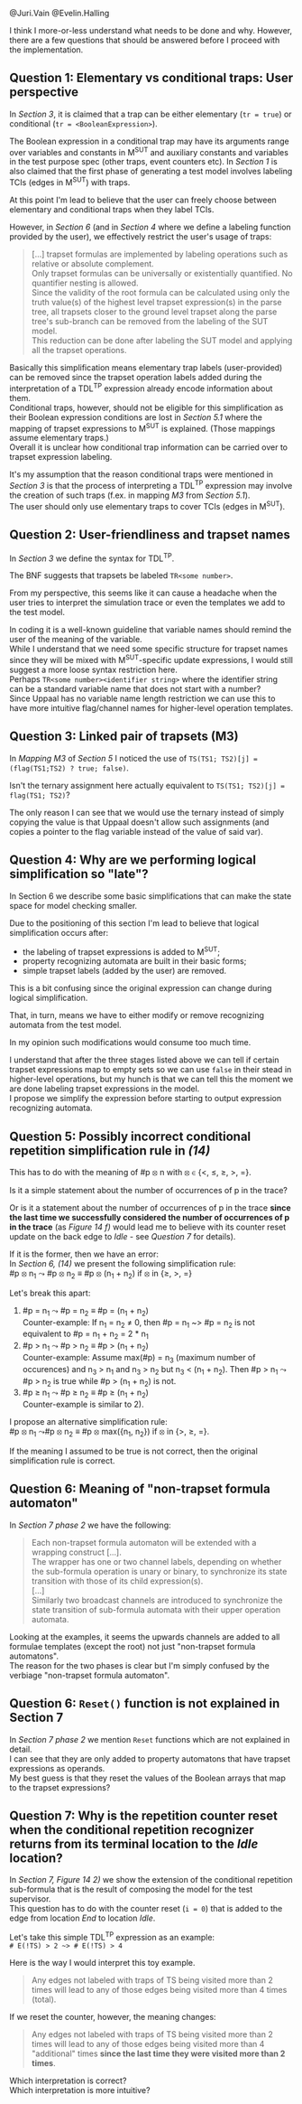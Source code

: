 @Juri.Vain @Evelin.Halling 

I think I more-or-less understand what needs to be done and why.
However, there are a few questions that should be answered before I proceed with the implementation.

Question 1: Elementary vs conditional traps: User perspective
---
In *Section 3*, it is claimed  that a trap can be either elementary (`tr = true`) or conditional (`tr = <BooleanExpression>`).

The Boolean expression in a conditional trap may have its arguments range over variables and constants in M<sup>SUT</sup> and auxiliary constants and variables in the test purpose spec (other traps, event counters etc).
In *Section 1* is also claimed that the first phase of generating a test model involves labeling TCIs (edges in M<sup>SUT</sup>) with traps.

At this point I'm lead to believe that the user can freely choose between elementary and conditional traps when they label TCIs.

However, in *Section 6* (and in *Section 4* where we define a labeling function provided by the user), we effectively restrict the user's usage of traps:
> [...] trapset formulas are implemented by labeling operations such as relative or absolute complement.<br/>
> Only trapset formulas can be universally or existentially quantified. No quantifier nesting is allowed.<br/>
> Since the validity of the root formula can be calculated using only the truth value(s) of the highest level trapset expression(s) in the parse tree, all trapsets closer to the ground level trapset along the parse tree's sub-branch can be removed from the labeling of the SUT model.<br/>
> This reduction can be done after labeling the SUT model and applying all the trapset operations.

Basically this simplification means elementary trap labels (user-provided) can be removed since the trapset operation labels added during the interpretation of a TDL<sup>TP</sup> expression already encode information about them.<br/>
Conditional traps, however, should not be eligible for this simplification as their Boolean expression conditions are lost in *Section 5.1* where the mapping of trapset expressions to M<sup>SUT</sup> is explained. (Those mappings assume elementary traps.)<br/>
Overall it is unclear how conditional trap information can be carried over to trapset expression labeling.

It's my assumption that the reason conditional traps were mentioned in *Section 3* is that the process of interpreting a TDL<sup>TP</sup> expression may involve the creation of such traps (f.ex. in mapping *M3* from *Section 5.1*).<br/>
The user should only use elementary traps to cover TCIs (edges in M<sup>SUT</sup>).

Question 2: User-friendliness and trapset names
---
In *Section 3* we define the syntax for TDL<sup>TP</sup>.

The BNF suggests that trapsets be labeled `TR<some number>`.

From my perspective, this seems like it can cause a headache when the user tries to interpret the simulation trace or even the templates we add to the test model.

In coding it is a well-known guideline that variable names should remind the user of the meaning of the variable.<br/>
While I understand that we need some specific structure for trapset names since they will be mixed with M<sup>SUT</sup>-specific update expressions, I would still suggest a more loose syntax restriction here.<br/>
Perhaps `TR<some number><identifier string>` where the identifier string can be a standard variable name that does not start with a number? <br/>
Since Uppaal has no variable name length restriction we can use this to have more intuitive flag/channel names for higher-level operation templates.

Question 3: Linked pair of trapsets (M3)
---
In *Mapping M3* of *Section 5* I noticed the use of `TS(TS1; TS2)[j] = (flag(TS1;TS2) ? true; false)`.

Isn't the ternary assignment here actually equivalent to `TS(TS1; TS2)[j] = flag(TS1; TS2)`?

The only reason I can see that we would use the ternary instead of simply copying the value is that Uppaal doesn't allow such assignments (and copies a pointer to the flag variable instead of the value of said var).

Question 4: Why are we performing logical simplification so "late"?
---
In Section 6 we describe some basic simplifications that can make the state space for model checking smaller.

Due to the positioning of this section I'm lead to believe that logical simplification occurs after:
* the labeling of trapset expressions is added to M<sup>SUT</sup>;
* property recognizing automata are built in their basic forms;
* simple trapset labels (added by the user) are removed.

This is a bit confusing since the original expression can change during logical simplification.

That, in turn, means we have to either modify or remove recognizing automata from the test model.

In my opinion such modifications would consume too much time.

I understand that after the three stages listed above we can tell if certain trapset expressions map to empty sets so we can use `false` in their stead in higher-level operations, but my hunch is that we can tell this the moment we are done labeling trapset expressions in the model.<br/>
I propose we simplify the expression before starting to output expression recognizing automata.

Question 5: Possibly incorrect conditional repetition simplification rule in *(14)*
---
This has to do with the meaning of #p &#10683; n with &#10683; ∈ {&lt;, &le;, &ge;, &gt;, =}.

Is it a simple statement about the number of occurrences of p in the trace?

Or is it a statement about the number of occurrences of p in the trace **since the last time we successfully considered the number of occurrences of p in the trace** (as *Figure 14 f)* would lead me to believe with its counter reset update on the back edge to *Idle* - see *Question 7* for details).

If it is the former, then we have an error:<br/>
In *Section 6, (14)* we present the following simplification rule:<br/>
#p &#10683; n<sub>1</sub> &#10547; #p &#10683; n<sub>2</sub> &equiv; #p &#10683; (n<sub>1</sub> + n<sub>2</sub>) if &#10683; in {&ge;, &gt;, =}

Let's break this apart:
1) #p = n<sub>1</sub> &#10547; #p = n<sub>2</sub> &equiv; #p = (n<sub>1</sub> + n<sub>2</sub>)<br/>
Counter-example: If n<sub>1</sub> = n<sub>2</sub> &ne; 0, then #p = n<sub>1</sub> ~> #p = n<sub>2</sub> is not equivalent to #p = n<sub>1</sub> + n<sub>2</sub> = 2 * n<sub>1</sub>
2) #p &gt; n<sub>1</sub> &#10547; #p &gt; n<sub>2</sub> &equiv; #p &gt; (n<sub>1</sub> + n<sub>2</sub>)<br/>
Counter-example:
Assume max(#p) = n<sub>3</sub> (maximum number of occurences) and n<sub>3</sub> &gt; n<sub>1</sub> and n<sub>3</sub> &gt; n<sub>2</sub> but n<sub>3</sub> &lt; (n<sub>1</sub> + n<sub>2</sub>).
Then #p &gt; n<sub>1</sub> &#10547; #p &gt; n<sub>2</sub> is true while #p &gt; (n<sub>1</sub> + n<sub>2</sub>) is not.
3) #p &ge; n<sub>1</sub> &#10547; #p &ge; n<sub>2</sub> &equiv; #p &ge; (n<sub>1</sub> + n<sub>2</sub>)<br/>
Counter-example is similar to 2).

I propose an alternative simplification rule:<br/>
#p &#10683; n<sub>1</sub> &#10547;#p &#10683; n<sub>2</sub> &equiv; #p &#10683; max({n<sub>1</sub>, n<sub>2</sub>}) if &#10683; in {&gt;, &ge;, =}.

If the meaning I assumed to be true is not correct, then the original simplification rule is correct.

Question 6: Meaning of "non-trapset formula automaton"
---
In *Section 7 phase 2* we have the following:
> Each non-trapset formula automaton will be extended with a wrapping construct [...].<br/>
> The wrapper has one or two channel labels, depending on whether the sub-formula operation is unary or binary, to synchronize its state transition with those of its child expression(s).<br/>
> [...]<br/>
> Similarly two broadcast channels are introduced to synchronize the state transition of sub-formula automata with their upper operation automata.

Looking at the examples, it seems the upwards channels are added to all formulae templates (except the root) not just "non-trapset formula automatons".<br/>
The reason for the two phases is clear but I'm simply confused by the verbiage "non-trapset formula automaton".


Question 6: `Reset()` function is not explained in Section 7
---
In *Section 7 phase 2* we mention `Reset` functions which are not explained in detail.<br/>
I can see that they are only added to property automatons that have trapset expressions as operands.<br/>
My best guess is that they reset the values of the Boolean arrays that map to the trapset expressions?

Question 7: Why is the repetition counter reset when the conditional repetition recognizer returns from its terminal location to the *Idle* location?
---
In *Section 7, Figure 14 2)* we show the extension of the conditional repetition sub-formula that is the result of composing the model for the test supervisor.<br/>
This question has to do with the counter reset (`i = 0`) that is added to the edge from location *End* to location *Idle*.

Let's take this simple TDL<sup>TP</sup> expression as an example:<br/>
`# E(!TS) > 2 ~> # E(!TS) > 4`

Here is the way I would interpret this toy example.
> Any edges not labeled with traps of TS being visited more than 2 times will lead to any of those edges being visited more than 4 times (total).

If we reset the counter, however, the meaning changes:
> Any edges not labeled with traps of TS being visited more than 2 times will lead to any of those edges being visited more than 4 "additional" times **since the last time they were visited more than 2 times**.

Which interpretation is correct?<br/>
Which interpretation is more intuitive?
